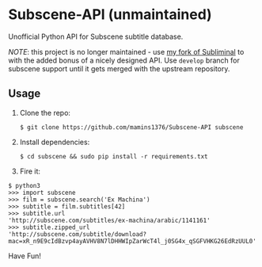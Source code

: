 # Subscene-API (unmaintained)
Unofficial Python API for Subscene subtitle database.

_NOTE_: this project is no longer maintained - use [my fork of Subliminal](https://github.com/mamins1376/subliminal)
 to with the added bonus of a nicely designed API. Use `develop` branch for subscene support until it gets merged
with the upstream repository.

## Usage

1. Clone the repo:

    `$ git clone https://github.com/mamins1376/Subscene-API subscene`

2. Install dependencies:

    `$ cd subscene && sudo pip install -r requirements.txt`

3. Fire it:
```
$ python3
>>> import subscene
>>> film = subscene.search('Ex Machina')
>>> subtitle = film.subtitles[42]
>>> subtitle.url
'http://subscene.com/subtitles/ex-machina/arabic/1141161'
>>> subtitle.zipped_url
'http://subscene.com/subtitle/download?mac=xR_n9E9cIdBzvp4ayAVHV8N7lDHHWIpZarWcT4l_j0SG4x_qSGFVHKG26EdRzUUL0'
```

Have Fun!
